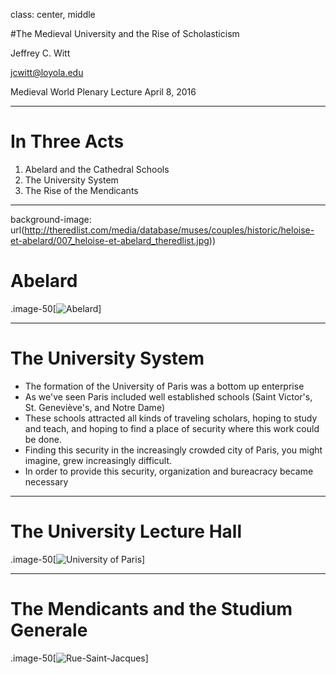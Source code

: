 class: center, middle


#The Medieval University and the Rise of Scholasticism

Jeffrey C. Witt

jcwitt@loyola.edu

Medieval World Plenary Lecture
April 8, 2016

---

# In Three Acts

1. Abelard and the Cathedral Schools
2. The University System
3. The Rise of the Mendicants

---

background-image: url(http://theredlist.com/media/database/muses/couples/historic/heloise-et-abelard/007_heloise-et-abelard_theredlist.jpg))

# Abelard

.image-50[![Abelard](http://theredlist.com/media/database/muses/couples/historic/heloise-et-abelard/007_heloise-et-abelard_theredlist.jpg)]


---


# The University System

* The formation of the University of Paris was a bottom up enterprise
* As we've seen Paris included well established schools (Saint Victor's, St. Geneviève's, and Notre Dame)
* These schools attracted all kinds of traveling scholars, hoping to study and teach, and hoping to find a place of security where this work could be done.
* Finding this security in the increasingly crowded city of Paris, you might imagine, grew increasingly difficult. 
* In order to provide this security, organization and bureacracy became necessary

---

# The University Lecture Hall

.image-50[![University of Paris](https://upload.wikimedia.org/wikipedia/commons/0/08/Meeting_of_doctors_at_the_university_of_Paris.jpg)]

---

# The Mendicants and the Studium Generale

.image-50[![Rue-Saint-Jacques](https://upload.wikimedia.org/wikipedia/commons/thumb/8/8f/Paris_75005_Rue_Saint-Jacques_La_Sorbonne_facade_01c.jpg/1024px-Paris_75005_Rue_Saint-Jacques_La_Sorbonne_facade_01c.jpg)]
